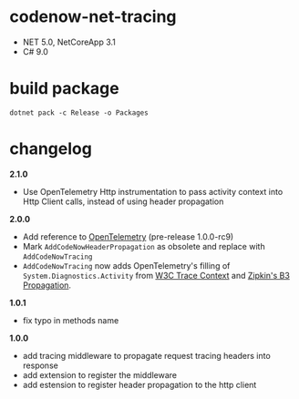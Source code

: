 # codenow-net-tracing
* NET 5.0, NetCoreApp 3.1
* C# 9.0

# build package

`dotnet pack -c Release -o Packages`


# changelog
**2.1.0**
- Use OpenTelemetry Http instrumentation to pass activity context into Http Client calls, instead of using header propagation 

**2.0.0**
- Add reference to [OpenTelemetry](https://opentelemetry.io/) (pre-release 1.0.0-rc9)
- Mark `AddCodeNowHeaderPropagation` as obsolete and replace with `AddCodeNowTracing`
- `AddCodeNowTracing` now adds OpenTelemetry's filling of `System.Diagnostics.Activity` from [W3C Trace Context](https://www.w3.org/TR/trace-context/) and [Zipkin's B3 Propagation](https://github.com/openzipkin/b3-propagation). 
 
**1.0.1**
- fix typo in methods name

**1.0.0**
- add tracing middleware to propagate request tracing headers into response
- add extension to register the middleware
- add estension to register header propagation to the http client